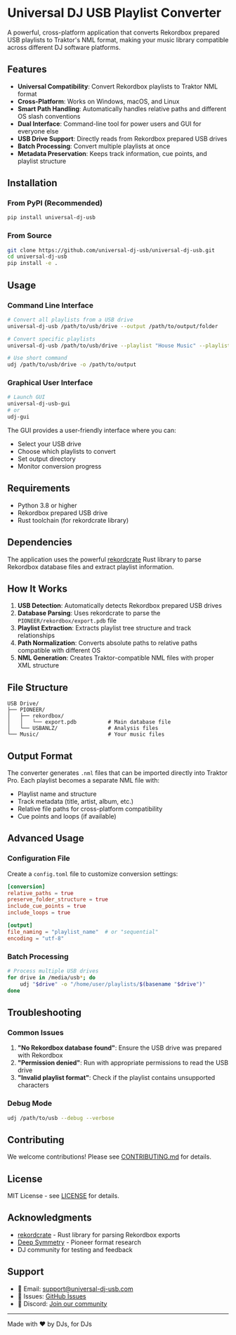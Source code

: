 # Universal DJ USB Playlist Converter

A powerful, cross-platform application that converts Rekordbox prepared USB playlists to Traktor's NML format, making your music library compatible across different DJ software platforms.

## Features

- **Universal Compatibility**: Convert Rekordbox playlists to Traktor NML format
- **Cross-Platform**: Works on Windows, macOS, and Linux
- **Smart Path Handling**: Automatically handles relative paths and different OS slash conventions
- **Dual Interface**: Command-line tool for power users and GUI for everyone else
- **USB Drive Support**: Directly reads from Rekordbox prepared USB drives
- **Batch Processing**: Convert multiple playlists at once
- **Metadata Preservation**: Keeps track information, cue points, and playlist structure

## Installation

### From PyPI (Recommended)

```bash
pip install universal-dj-usb
```

### From Source

```bash
git clone https://github.com/universal-dj-usb/universal-dj-usb.git
cd universal-dj-usb
pip install -e .
```

## Usage

### Command Line Interface

```bash
# Convert all playlists from a USB drive
universal-dj-usb /path/to/usb/drive --output /path/to/output/folder

# Convert specific playlists
universal-dj-usb /path/to/usb/drive --playlist "House Music" --playlist "Techno"

# Use short command
udj /path/to/usb/drive -o /path/to/output
```

### Graphical User Interface

```bash
# Launch GUI
universal-dj-usb-gui
# or
udj-gui
```

The GUI provides a user-friendly interface where you can:

- Select your USB drive
- Choose which playlists to convert
- Set output directory
- Monitor conversion progress

## Requirements

- Python 3.8 or higher
- Rekordbox prepared USB drive
- Rust toolchain (for rekordcrate library)

## Dependencies

The application uses the powerful [rekordcrate](https://github.com/Holzhaus/rekordcrate) Rust library to parse Rekordbox database files and extract playlist information.

## How It Works

1. **USB Detection**: Automatically detects Rekordbox prepared USB drives
2. **Database Parsing**: Uses rekordcrate to parse the `PIONEER/rekordbox/export.pdb` file
3. **Playlist Extraction**: Extracts playlist tree structure and track relationships
4. **Path Normalization**: Converts absolute paths to relative paths compatible with different OS
5. **NML Generation**: Creates Traktor-compatible NML files with proper XML structure

## File Structure

```text
USB Drive/
├── PIONEER/
│   ├── rekordbox/
│   │   └── export.pdb          # Main database file
│   └── USBANLZ/                # Analysis files
└── Music/                      # Your music files
```

## Output Format

The converter generates `.nml` files that can be imported directly into Traktor Pro. Each playlist becomes a separate NML file with:

- Playlist name and structure
- Track metadata (title, artist, album, etc.)
- Relative file paths for cross-platform compatibility
- Cue points and loops (if available)

## Advanced Usage

### Configuration File

Create a `config.toml` file to customize conversion settings:

```toml
[conversion]
relative_paths = true
preserve_folder_structure = true
include_cue_points = true
include_loops = true

[output]
file_naming = "playlist_name"  # or "sequential"
encoding = "utf-8"
```

### Batch Processing

```bash
# Process multiple USB drives
for drive in /media/usb*; do
    udj "$drive" -o "/home/user/playlists/$(basename "$drive")"
done
```

## Troubleshooting

### Common Issues

1. **"No Rekordbox database found"**: Ensure the USB drive was prepared with Rekordbox
2. **"Permission denied"**: Run with appropriate permissions to read the USB drive
3. **"Invalid playlist format"**: Check if the playlist contains unsupported characters

### Debug Mode

```bash
udj /path/to/usb --debug --verbose
```

## Contributing

We welcome contributions! Please see [CONTRIBUTING.md](CONTRIBUTING.md) for details.

## License

MIT License - see [LICENSE](LICENSE) for details.

## Acknowledgments

- [rekordcrate](https://github.com/Holzhaus/rekordcrate) - Rust library for parsing Rekordbox exports
- [Deep Symmetry](https://github.com/Deep-Symmetry) - Pioneer format research
- DJ community for testing and feedback

## Support

- 📧 Email: [support@universal-dj-usb.com](mailto:support@universal-dj-usb.com)
- 🐛 Issues: [GitHub Issues](https://github.com/universal-dj-usb/universal-dj-usb/issues)
- 💬 Discord: [Join our community](https://discord.gg/universal-dj-usb)

---

Made with ❤️ by DJs, for DJs
